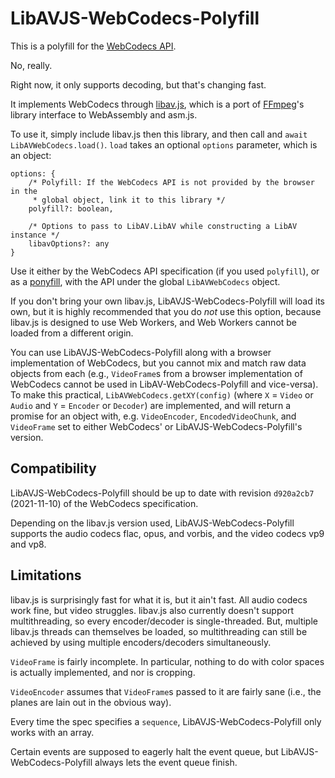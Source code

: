 # LibAVJS-WebCodecs-Polyfill

This is a polyfill for the [WebCodecs API](https://w3c.github.io/webcodecs/).

No, really.

Right now, it only supports decoding, but that's changing fast.

It implements WebCodecs through
[libav.js](https://github.com/Yahweasel/libav.js/), which is a port of
[FFmpeg](https://ffmpeg.org/)'s library interface to WebAssembly and asm.js.

To use it, simply include libav.js then this library, and then call and `await`
`LibAVWebCodecs.load()`. `load` takes an optional `options` parameter, which is
an object:

```
options: {
    /* Polyfill: If the WebCodecs API is not provided by the browser in the
     * global object, link it to this library */
    polyfill?: boolean,

    /* Options to pass to LibAV.LibAV while constructing a LibAV instance */
    libavOptions?: any
}
```

Use it either by the WebCodecs API specification (if you used `polyfill`), or
as a [ponyfill](https://ponyfill.com), with the API under the global
`LibAVWebCodecs` object.

If you don't bring your own libav.js, LibAVJS-WebCodecs-Polyfill will load its
own, but it is highly recommended that you do *not* use this option, because
libav.js is designed to use Web Workers, and Web Workers cannot be loaded from
a different origin.

You can use LibAVJS-WebCodecs-Polyfill along with a browser implementation of
WebCodecs, but you cannot mix and match raw data objects from each (e.g.,
`VideoFrame`s from a browser implementation of WebCodecs cannot be used in
LibAV-WebCodecs-Polyfill and vice-versa). To make this practical,
`LibAVWebCodecs.getXY(config)` (where `X` = `Video` or `Audio` and `Y` =
`Encoder` or `Decoder`) are implemented, and will return a promise for an
object with, e.g.  `VideoEncoder`, `EncodedVideoChunk`, and `VideoFrame` set to
either WebCodecs' or LibAVJS-WebCodecs-Polyfill's version.


## Compatibility

LibAVJS-WebCodecs-Polyfill should be up to date with revision `d920a2cb7`
(2021-11-10) of the WebCodecs specification.

Depending on the libav.js version used, LibAVJS-WebCodecs-Polyfill supports the
audio codecs flac, opus, and vorbis, and the video codecs vp9 and vp8.


## Limitations

libav.js is surprisingly fast for what it is, but it ain't fast. All audio
codecs work fine, but video struggles. libav.js also currently doesn't support
multithreading, so every encoder/decoder is single-threaded. But, multiple
libav.js threads can themselves be loaded, so multithreading can still be
achieved by using multiple encoders/decoders simultaneously.

`VideoFrame` is fairly incomplete. In particular, nothing to do with color
spaces is actually implemented, and nor is cropping.

`VideoEncoder` assumes that `VideoFrame`s passed to it are fairly sane (i.e.,
the planes are lain out in the obvious way).

Every time the spec specifies a `sequence`, LibAVJS-WebCodecs-Polyfill only
works with an array.

Certain events are supposed to eagerly halt the event queue, but
LibAVJS-WebCodecs-Polyfill always lets the event queue finish.
